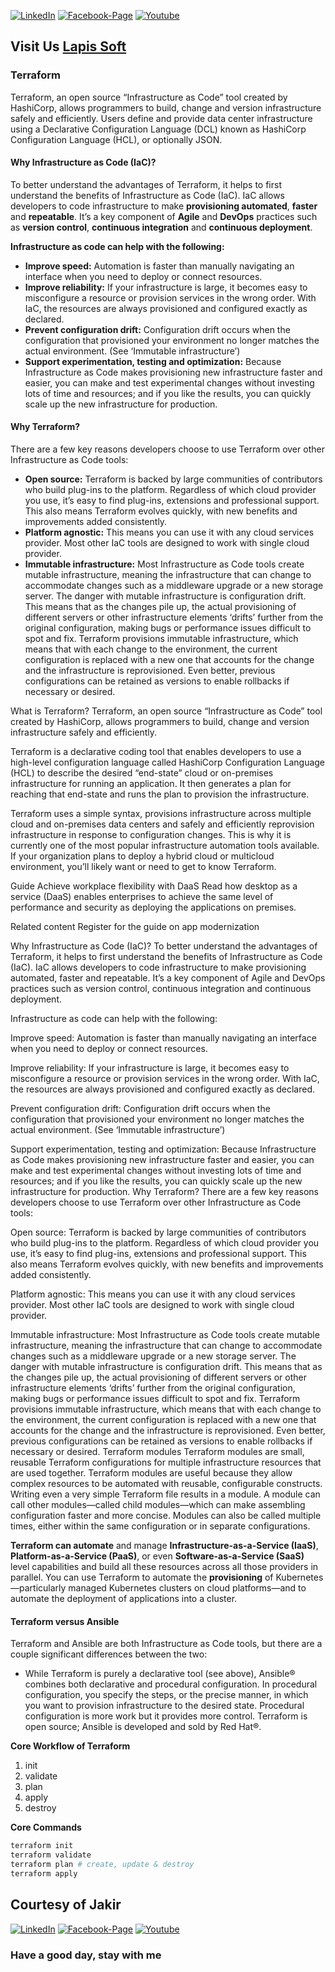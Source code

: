 [![LinkedIn][linkedin-shield-lapissoft]][linkedin-url-lapissoft]
[![Facebook-Page][facebook-shield-lapissoft]][facebook-url-lapissoft]
[![Youtube][youtube-shield-lapissoft]][youtube-url-lapissoft]

## Visit Us [Lapis Soft](http://www.lapissoft.com)

### Terraform
Terraform, an open source “Infrastructure as Code” tool created by HashiCorp, allows programmers to build, change and version infrastructure safely and efficiently. Users define and provide data center infrastructure using a Declarative Configuration Language (DCL) known as HashiCorp Configuration Language (HCL), or optionally JSON.

#### Why Infrastructure as Code (IaC)?
To better understand the advantages of Terraform, it helps to first understand the benefits of Infrastructure as Code (IaC). IaC allows developers to code infrastructure to make **provisioning automated**, **faster** and **repeatable**. It’s a key component of **Agile** and **DevOps** practices such as **version control**, **continuous integration** and **continuous deployment**.

**Infrastructure as code can help with the following:**
- **Improve speed:** Automation is faster than manually navigating an interface when you need to deploy or connect resources.
- **Improve reliability:** If your infrastructure is large, it becomes easy to misconfigure a resource or provision services in the wrong order. With IaC, the resources are always provisioned and configured exactly as declared.
- **Prevent configuration drift:** Configuration drift occurs when the configuration that provisioned your environment no longer matches the actual environment. (See ‘Immutable infrastructure’)
- **Support experimentation, testing and optimization:** Because Infrastructure as Code makes provisioning new infrastructure faster and easier, you can make and test experimental changes without investing lots of time and resources; and if you like the results, you can quickly scale up the new infrastructure for production.

#### Why Terraform?
There are a few key reasons developers choose to use Terraform over other Infrastructure as Code tools:
- **Open source:** Terraform is backed by large communities of contributors who build plug-ins to the platform. Regardless of which cloud provider you use, it’s easy to find plug-ins, extensions and professional support. This also means Terraform evolves quickly, with new benefits and improvements added consistently.
- **Platform agnostic:** This means you can use it with any cloud services provider. Most other IaC tools are designed to work with single cloud provider.
- **Immutable infrastructure:** Most Infrastructure as Code tools create mutable infrastructure, meaning the infrastructure that can change to accommodate changes such as a middleware upgrade or a new storage server. The danger with mutable infrastructure is configuration drift. This means that as the changes pile up, the actual provisioning of different servers or other infrastructure elements ‘drifts’ further from the original configuration, making bugs or performance issues difficult to spot and fix. Terraform provisions immutable infrastructure, which means that with each change to the environment, the current configuration is replaced with a new one that accounts for the change and the infrastructure is reprovisioned. Even better, previous configurations can be retained as versions to enable rollbacks if necessary or desired.


What is Terraform?
Terraform, an open source “Infrastructure as Code” tool created by HashiCorp, allows programmers to build, change and version infrastructure safely and efficiently.

Terraform is a declarative coding tool that enables developers to use a high-level configuration language called HashiCorp Configuration Language (HCL) to describe the desired “end-state” cloud or on-premises infrastructure for running an application. It then generates a plan for reaching that end-state and runs the plan to provision the infrastructure.

Terraform uses a simple syntax, provisions infrastructure across multiple cloud and on-premises data centers and safely and efficiently reprovision infrastructure in response to configuration changes. This is why it is currently one of the most popular infrastructure automation tools available. If your organization plans to deploy a hybrid cloud or multicloud environment, you’ll likely want or need to get to know Terraform.

Guide
Achieve workplace flexibility with DaaS
Read how desktop as a service (DaaS) enables enterprises to achieve the same level of performance and security as deploying the applications on premises.

Related content
Register for the guide on app modernization

Why Infrastructure as Code (IaC)?
To better understand the advantages of Terraform, it helps to first understand the benefits of Infrastructure as Code (IaC). IaC allows developers to code infrastructure to make provisioning automated, faster and repeatable. It’s a key component of Agile and DevOps practices such as version control, continuous integration and continuous deployment.

Infrastructure as code can help with the following:

Improve speed: Automation is faster than manually navigating an interface when you need to deploy or connect resources.

Improve reliability: If your infrastructure is large, it becomes easy to misconfigure a resource or provision services in the wrong order. With IaC, the resources are always provisioned and configured exactly as declared.

Prevent configuration drift: Configuration drift occurs when the configuration that provisioned your environment no longer matches the actual environment. (See ‘Immutable infrastructure’)

Support experimentation, testing and optimization: Because Infrastructure as Code makes provisioning new infrastructure faster and easier, you can make and test experimental changes without investing lots of time and resources; and if you like the results, you can quickly scale up the new infrastructure for production.
Why Terraform?
There are a few key reasons developers choose to use Terraform over other Infrastructure as Code tools:

Open source: Terraform is backed by large communities of contributors who build plug-ins to the platform. Regardless of which cloud provider you use, it’s easy to find plug-ins, extensions and professional support. This also means Terraform evolves quickly, with new benefits and improvements added consistently.

Platform agnostic: This means you can use it with any cloud services provider. Most other IaC tools are designed to work with single cloud provider.

Immutable infrastructure: Most Infrastructure as Code tools create mutable infrastructure, meaning the infrastructure that can change to accommodate changes such as a middleware upgrade or a new storage server. The danger with mutable infrastructure is configuration drift. This means that as the changes pile up, the actual provisioning of different servers or other infrastructure elements ‘drifts’ further from the original configuration, making bugs or performance issues difficult to spot and fix. Terraform provisions immutable infrastructure, which means that with each change to the environment, the current configuration is replaced with a new one that accounts for the change and the infrastructure is reprovisioned. Even better, previous configurations can be retained as versions to enable rollbacks if necessary or desired.
Terraform modules
Terraform modules are small, reusable Terraform configurations for multiple infrastructure resources that are used together. Terraform modules are useful because they allow complex resources to be automated with reusable, configurable constructs. Writing even a very simple Terraform file results in a module. A module can call other modules—called child modules—which can make assembling configuration faster and more concise. Modules can also be called multiple times, either within the same configuration or in separate configurations.

**Terraform can automate** and manage **Infrastructure-as-a-Service (IaaS)**, **Platform-as-a-Service (PaaS)**, or even **Software-as-a-Service (SaaS)** level capabilities and build all these resources across all those providers in parallel. You can use Terraform to automate the **provisioning** of Kubernetes—particularly managed Kubernetes clusters on cloud platforms—and to automate the deployment of applications into a cluster.

#### Terraform versus Ansible
Terraform and Ansible are both Infrastructure as Code tools, but there are a couple significant differences between the two:
- While Terraform is purely a declarative tool (see above), Ansible® combines both declarative and procedural configuration. In procedural configuration, you specify the steps, or the precise manner, in which you want to provision infrastructure to the desired state. Procedural configuration is more work but it provides more control. Terraform is open source; Ansible is developed and sold by Red Hat®.

**Core Workflow of Terraform**
1. init
2. validate
3. plan
4. apply
5. destroy

**Core Commands**
```bash
terraform init
terraform validate 
terraform plan # create, update & destroy
terraform apply
```


## Courtesy of Jakir

[![LinkedIn][linkedin-shield-jakir]][linkedin-url-jakir]
[![Facebook-Page][facebook-shield-jakir]][facebook-url-jakir]
[![Youtube][youtube-shield-jakir]][youtube-url-jakir]

### Have a good day, stay with me
<!-- Personal profile -->

[linkedin-shield-jakir]: https://img.shields.io/badge/linkedin-%230077B5.svg?style=for-the-badge&logo=linkedin&logoColor=white
[linkedin-url-jakir]: https://www.linkedin.com/in/jakir-ruet/
[facebook-shield-jakir]: https://img.shields.io/badge/Facebook-%231877F2.svg?style=for-the-badge&logo=Facebook&logoColor=white
[facebook-url-jakir]: https://www.facebook.com/jakir-ruet/
[youtube-shield-jakir]: https://img.shields.io/badge/YouTube-%23FF0000.svg?style=for-the-badge&logo=YouTube&logoColor=white
[youtube-url-jakir]: https://www.youtube.com/@mjakaria-ruet/featured

<!-- Company profile -->

[linkedin-shield-lapissoft]: https://img.shields.io/badge/linkedin-%230077B5.svg?style=for-the-badge&logo=linkedin&logoColor=white
[linkedin-url-lapissoft]: https://www.linkedin.com/company/lapis-soft/
[facebook-shield-lapissoft]: https://img.shields.io/badge/Facebook-%231877F2.svg?style=for-the-badge&logo=Facebook&logoColor=white
[facebook-url-lapissoft]: https://www.facebook.com/GoLapisSoft/
[youtube-shield-lapissoft]: https://img.shields.io/badge/YouTube-%23FF0000.svg?style=for-the-badge&logo=YouTube&logoColor=white
[youtube-url-lapissoft]: https://www.youtube.com/@LapisSoft/featured
